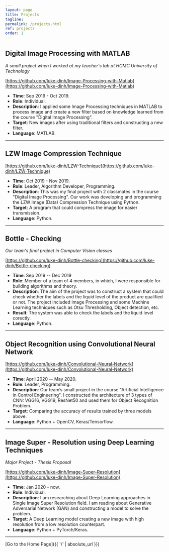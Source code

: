 ```yaml
---
layout: page
title: Projects
tagline: 
permalink: /projects.html
ref: projects
order: 1
---
```


## Digital Image Processing with MATLAB
*A small project when I worked at my teacher's lab at HCMC University of Technology*

[https://github.com/luke-dinh/Image-Processing-with-Matlab](https://github.com/luke-dinh/Image-Processing-with-Matlab)

* **Time**: Sep 2019 - Oct 2019.
* **Role**: Individual.
* **Description**: I applied some Image Processing techniques in MATLAB to process image and create a new filter based on knowledge learned from the course "Digital Image Processing".
* **Target**: New images after using traditional filters and constructing a new filter. 
* **Language**: MATLAB.

-----

## LZW Image Compression Technique

[https://github.com/luke-dinh/LZW-Technique](https://github.com/luke-dinh/LZW-Technique)

* **Time**: Oct 2019 - Nov 2019.
* **Role**: Leader, Algorithm Developer, Programming.
* **Description**: This was my final project with 2 classmates in the course "Digital Image Processing". Our work was developing and programming the LZW Image (Data) Compression Technique using Python.
* **Target**: A program that could compress the image for easier transmission.
* **Language**: Python.

-----

## Bottle - Checking 
*Our team's final project in Computer Vision classes*

[https://github.com/luke-dinh/Bottle-checking](https://github.com/luke-dinh/Bottle-checking)

* **Time**: Sep 2019 -- Dec 2019
* **Role**: Member of a team of 4 members, in which, I were responsible for building algorithms and theory.
* **Description**: The aim of the project was to construct a system that could check whether the labels and the liquid level of the product are qualified or not. The project included Image Processing and some Machine Learning techniques such as Otsu Thresholding, Object detection, etc.
* **Result**: The system was able to check the labels and the liquid level corectly. 
* **Language**: Python.

------

## Object Recognition using Convolutional Neural Network

[https://github.com/luke-dinh/Convolutional-Neural-Network](https://github.com/luke-dinh/Convolutional-Neural-Network)

* **Time**: April 2020 -- May 2020.
* **Role**: Leader, Programming.
* **Description**: Our team’s small project in the course "Artificial Intelligence in Control Engineering". I constructed the architecture of 3 types of CNN: VGG16, VGG19, ResNet50 and used them for Object Recognition Problem.
* **Target**: Comparing the accuracy of results trained by three models above.
* **Language**: Python + OpenCV, Keras/Tensorflow.

------

## Image Super - Resolution using Deep Learning Techniques
*Major Project - Thesis Proposal*

[https://github.com/luke-dinh/Image-Super-Resolution](https://github.com/luke-dinh/Image-Super-Resolution)

* **Time**: Jan 2020 - now.
* **Role**: Individual.
* **Description**: I am researching about Deep Learning approaches in Single Image Super Resolution field. I am reading about Generative
Adversarial Network (GAN) and constructing a model to solve the problem.
* **Target**: A Deep Learning model creating a new image with high resolution from a low resolution counterpart. 
* **Language**: Python + PyTorch/Keras.

------
[Go to the Home Page]({{ '/' | absolute_url }})

